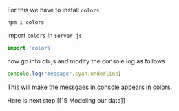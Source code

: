 For this we have to install `colors`

```console
npm i colors
```

import `colors` in `server.js`

```js
import 'colors'
```

now go into db.js and modify the console.log as follows

```js
console.log("message".cyan.underline)
```

This will make the messgaes in console appears in colors.


Here is next step [[15 Modeling our data]]



